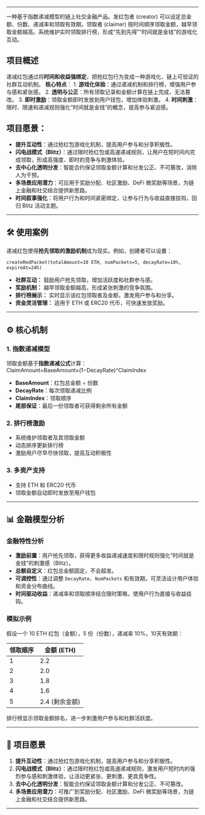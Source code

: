 
---
一种基于指数递减模型的链上社交金融产品。发红包者 (creator) 可以设定总金额、份数、递减率和领取有效期，领取者 (claimer) 按时间顺序领取金额，越早领取金额越高。系统维护实时领取排行榜，形成“先到先得”“时间就是金钱”的游戏化互动。
## **项目概述**

递减红包通过将**时间和收益强绑定**，把抢红包行为变成一种游戏化、链上可验证的社群互动机制。
**核心特点**：
    1. **游戏化体验**：通过递减机制和排行榜，增强用户参与感和紧张感。
    2. **透明与公正**：所有领取记录和金额计算在链上完成，无法篡改。
    3. **即时激励**：领取金额即时发放到用户钱包，增加体验刺激。
    4. **时间刺激**：限时、限速和递减规则强化“时间就是金钱”的概念，提高参与紧迫感。
## **项目愿景**：

- **提升互动性**：通过抢红包游戏化机制，提高用户参与和分享积极性。
- **闪电战模式（Blitz）**：通过限时抢红包或高速递减规则，让用户在短时间内完成领取，形成高强度、即时的竞争与刺激体验。
- **去中心化透明分发**：智能合约保证领取金额计算和分发公正、不可篡改，消除人为干预。
- **多场景应用潜力**：可应用于奖励分配、社区激励、DeFi 微奖励等场景，为链上金融和社交结合提供新思路。
- **时间叙事强化**：将用户行为和时间紧密绑定，让参与行为与收益直接挂钩，回归 Blitz 活动主题。

---
## **🛠 使用案例**
递减红包使得**抢先领取的激励机制**成为现实。例如，创建者可以设置：
```text
createRedPacket(totalAmount=10 ETH, numPackets=5, decayRate=10%, expireAt=24h)
```
- **社群互动：** 鼓励用户抢先领取，增加活跃度和社群参与感。
- **奖励机制：** 越早领取金额越高，形成紧张刺激的竞争氛围。
- **排行榜展示：** 实时显示该红包领取者及金额，激发用户参与和分享。
- **资金灵活管理：** 适用于 ETH 或 ERC20 代币，可快速发放奖励。
---
## **⚙️ 核心机制**
### **1. 指数递减模型**

领取金额基于**指数递减公式**计算：
   ClaimAmount=BaseAmount×(1−DecayRate)^ClaimIndex
- **BaseAmount**：红包总金额 ÷ 份数
- **DecayRate**：每次领取递减比例
- **ClaimIndex**：领取顺序
- **尾部保证**：最后一份领取者可获得剩余所有金额

### **2. 排行榜激励**

- 系统维护领取者及其领取金额
- 动态排序更新排行榜
- 激励用户尽早尽快领取，提高互动积极性

### **3. 多资产支持**

- 支持 ETH 和 ERC20 代币
- 领取金额自动即时发放至用户钱包

---

## **📊 金融模型分析**

### **金融特性分析**
- **激励前置**：用户抢先领取，获得更多收益递减速度和限时规则强化“时间就是金钱”的刺激感（Blitz）。
- **总额自定义**：红包总金额固定，不会超发。
- **可调控性**：通过调整 `DecayRate`、`NumPackets` 和有效期，可灵活设计用户体验和资金分布曲线。
- **时间驱动收益**：递减率和领取顺序结合限时策略，使用户行为直接与收益挂钩。

### **模拟示例**

假设一个 10 ETH 红包（金额），5 份（份数），递减率 10%，10天有效期：

|领取顺序|金额 (ETH)|
|---|---|
|1|2.2|
|2|2.0|
|3|1.8|
|4|1.6|
|5|2.4 (剩余金额)|

排行榜显示领取金额排名，进一步刺激用户参与和社群活跃度。

---

## **🚀 项目愿景**

1. **提升互动性**：通过抢红包游戏化机制，提高用户参与和分享积极性。
2. **闪电战模式（Blitz）**：通过限时抢红包或高速递减规则，激发用户短时内的强烈参与感和刺激体验，让活动更紧张、更刺激、更具竞争性。
3. **去中心化透明分发**：智能合约保证领取金额计算和分发公正、不可篡改。
4. **多场景应用潜力**：可推广到奖励分配、社区激励、DeFi 微奖励等场景，为链上金融和社交结合提供新思路。

---
